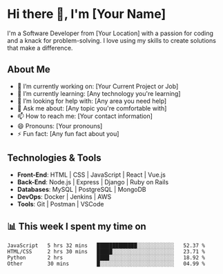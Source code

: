 # Hi there 👋, I'm [Your Name]

I'm a Software Developer from [Your Location] with a passion for coding and a knack for problem-solving. I love using my skills to create solutions that make a difference.

## About Me

- 🔭 I’m currently working on: [Your Current Project or Job]
- 🌱 I’m currently learning: [Any technology you're learning]
- 🤔 I’m looking for help with: [Any area you need help]
- 💬 Ask me about: [Any topic you're comfortable with]
- 📫 How to reach me: [Your contact information]
- 😄 Pronouns: [Your pronouns]
- ⚡ Fun fact: [Any fun fact about you]

## Technologies & Tools

- **Front-End**: HTML | CSS | JavaScript | React | Vue.js
- **Back-End**: Node.js | Express | Django | Ruby on Rails
- **Databases**: MySQL | PostgreSQL | MongoDB
- **DevOps**: Docker | Jenkins | AWS
- **Tools**: Git | Postman | VSCode 

## 📊 This week I spent my time on

```text
JavaScript   5 hrs 32 mins   █████████████░░░░░░░░░░░░   52.37 % 
HTML/CSS     2 hrs 30 mins   █████░░░░░░░░░░░░░░░░░░░░   23.71 % 
Python       2 hrs           ████░░░░░░░░░░░░░░░░░░░░░   18.92 % 
Other        30 mins         █░░░░░░░░░░░░░░░░░░░░░░░░   04.99 % 
